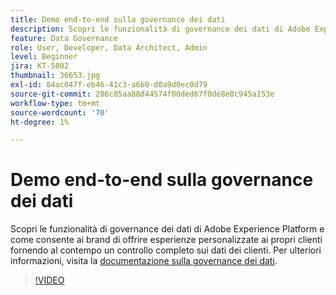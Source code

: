 ```yaml
---
title: Demo end-to-end sulla governance dei dati
description: Scopri le funzionalità di governance dei dati di Adobe Experience Platform e come consente ai brand di offrire esperienze personalizzate ai propri clienti fornendo al contempo un controllo completo sui dati dei clienti.
feature: Data Governance
role: User, Developer, Data Architect, Admin
level: Beginner
jira: KT-5802
thumbnail: 36653.jpg
exl-id: 84ac047f-eb46-41c3-a6b0-d0a9d0ec0d79
source-git-commit: 286c85aa88d44574f00ded67f0de8e0c945a153e
workflow-type: tm+mt
source-wordcount: '70'
ht-degree: 1%

---
```


# Demo end-to-end sulla governance dei dati

Scopri le funzionalità di governance dei dati di Adobe Experience Platform e come consente ai brand di offrire esperienze personalizzate ai propri clienti fornendo al contempo un controllo completo sui dati dei clienti. Per ulteriori informazioni, visita la [documentazione sulla governance dei dati](https://experienceleague.adobe.com/docs/experience-platform/data-governance/home.html?lang=it).

>[!VIDEO](https://video.tv.adobe.com/v/41161?learn=on&enablevpops&captions=ita)
